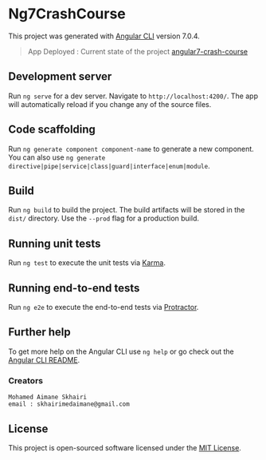 # Ng7CrashCourse

This project was generated with [Angular CLI](https://github.com/angular/angular-cli) version 7.0.4.

> App Deployed : Current state of the project [angular7-crash-course](https://medaimane.github.io/angular7-crash-course/)

## Development server

Run `ng serve` for a dev server. Navigate to `http://localhost:4200/`. The app will automatically reload if you change any of the source files.

## Code scaffolding

Run `ng generate component component-name` to generate a new component. You can also use `ng generate directive|pipe|service|class|guard|interface|enum|module`.

## Build

Run `ng build` to build the project. The build artifacts will be stored in the `dist/` directory. Use the `--prod` flag for a production build.

## Running unit tests

Run `ng test` to execute the unit tests via [Karma](https://karma-runner.github.io).

## Running end-to-end tests

Run `ng e2e` to execute the end-to-end tests via [Protractor](http://www.protractortest.org/).

## Further help

To get more help on the Angular CLI use `ng help` or go check out the [Angular CLI README](https://github.com/angular/angular-cli/blob/master/README.md).

### Creators

    Mohamed Aimane Skhairi
    email : skhairimedaimane@gmail.com

## License

This project is open-sourced software licensed under the [MIT License](https://opensource.org/licenses/MIT).
